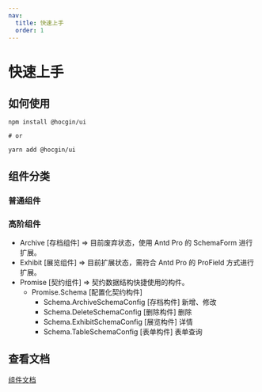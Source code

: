 ```yaml
---
nav:
  title: 快速上手
  order: 1
---
```


# 快速上手

## 如何使用

```shell
npm install @hocgin/ui

# or

yarn add @hocgin/ui
```

## 组件分类
### 普通组件

### 高阶组件
- Archive [存档组件] => 目前废弃状态，使用 Antd Pro 的 SchemaForm 进行扩展。
- Exhibit [展览组件] => 目前扩展状态，需符合 Antd Pro 的 ProField 方式进行扩展。
- Promise [契约组件] => 契约数据结构快捷使用的构件。
  - Promise.Schema [配置化契约构件]
    - Schema.ArchiveSchemaConfig [存档构件] 新增、修改
    - Schema.DeleteSchemaConfig  [删除构件] 删除
    - Schema.ExhibitSchemaConfig [展览构件] 详情
    - Schema.TableSchemaConfig   [表单构件] 表单查询


## 查看文档

[组件文档](/components)
